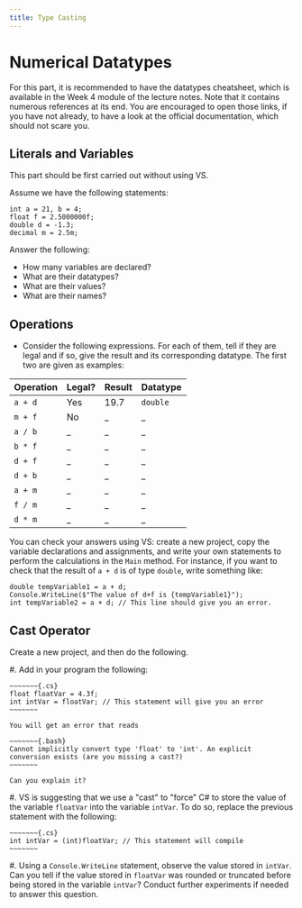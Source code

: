 ```yaml
---
title: Type Casting
---
```


# Numerical Datatypes

For this part, it is recommended to have the datatypes cheatsheet, which is available in the Week 4 module of the lecture notes.
Note that it contains numerous references at its end.
You are encouraged to open those links, if you have not already, to have a look at the official documentation, which should not scare you.

## Literals and Variables

This part should be first carried out without using VS.

Assume we have the following statements:

~~~~~~~{.cs}
int a = 21, b = 4;
float f = 2.5000000f;
double d = -1.3;
decimal m = 2.5m;
~~~~~~~
 
Answer the following: 

- How many variables are declared?
- What are their datatypes?
- What are their values?
- What are their names?


## Operations


- Consider the following expressions. For each of them, tell if they are legal and if so, give the result and its corresponding datatype.  The first two are given as examples:


Operation | Legal? | Result | Datatype
--- | --- | --- | ---
`a + d` | Yes | $19.7$ | `double`
`m + f` | No |\_ | \_|
`a / b` |\_ |\_|\_|
`b * f` |\_ |\_|\_|
`d + f` |\_ |\_|\_|
`d + b` |\_ |\_|\_|
`a + m` |\_ |\_|\_|
`f / m` |\_ |\_|\_|
`d * m` |\_ |\_|\_|

    
You can check your answers using VS: create a new project, copy the variable declarations and assignments, and  write your own statements to perform the calculations in the `Main` method.
For instance, if you want to check that the result of `a + d` is of type `double`, write something like:

~~~~~~~{.cs}
double tempVariable1 = a + d;
Console.WriteLine($"The value of d+f is {tempVariable1}");
int tempVariable2 = a + d; // This line should give you an error.
~~~~~~~

<!-- 
There has to be a better way!
https://stackoverflow.com/questions/11634079/how-can-i-get-the-data-type-of-a-variable-in-c
Check the actual type!
-->

## Cast Operator

Create a new project, and then do the following.

#. Add in your program the following:

    ~~~~~~~{.cs}
    float floatVar = 4.3f;
    int intVar = floatVar; // This statement will give you an error
    ~~~~~~~

    You will get an error that reads

    ~~~~~~~{.bash}
    Cannot implicitly convert type 'float' to 'int'. An explicit conversion exists (are you missing a cast?)
    ~~~~~~~

    Can you explain it?

#. VS is suggesting that we use a "cast" to "force" C# to store the value of the variable `floatVar` into the variable `intVar`.
To do so, replace the previous statement with the following:

    ~~~~~~~{.cs}
    int intVar = (int)floatVar; // This statement will compile
    ~~~~~~~

#. Using a `Console.WriteLine` statement, observe the value stored in `intVar`.
Can you tell if the value stored in `floatVar` was rounded or truncated before being stored in the variable `intVar`?
Conduct further experiments if needed to answer this question.